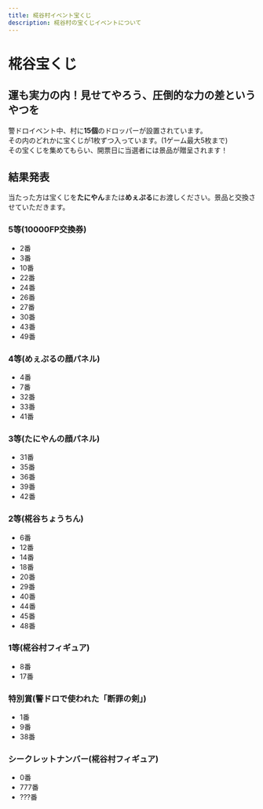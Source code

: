 ```yaml
---
title: 椛谷村イベント宝くじ
description: 椛谷村の宝くじイベントについて
---
```


# 椛谷宝くじ

## 運も実力の内！見せてやろう、圧倒的な力の差というやつを
警ドロイベント中、村に**15個**のドロッパーが設置されています。  
その内のどれかに宝くじが1枚ずつ入っています。(1ゲーム最大5枚まで)  
その宝くじを集めてもらい、開票日に当選者には景品が贈呈されます！

## 結果発表
当たった方は宝くじを**たにやん**または**めぇぷる**にお渡しください。景品と交換させていただきます。
### 5等(10000FP交換券)
- 2番
- 3番
- 10番
- 22番
- 24番
- 26番
- 27番
- 30番
- 43番
- 49番
### 4等(めぇぷるの顔パネル)
- 4番
- 7番
- 32番
- 33番
- 41番
### 3等(たにやんの顔パネル)
- 31番
- 35番
- 36番
- 39番
- 42番
### 2等(椛谷ちょうちん)
- 6番
- 12番
- 14番
- 18番
- 20番
- 29番
- 40番
- 44番
- 45番
- 48番
### 1等(椛谷村フィギュア)
- 8番
- 17番
### 特別賞(警ドロで使われた「断罪の剣」)
- 1番
- 9番
- 38番
### シークレットナンバー(椛谷村フィギュア)
- 0番
- 777番
- ???番